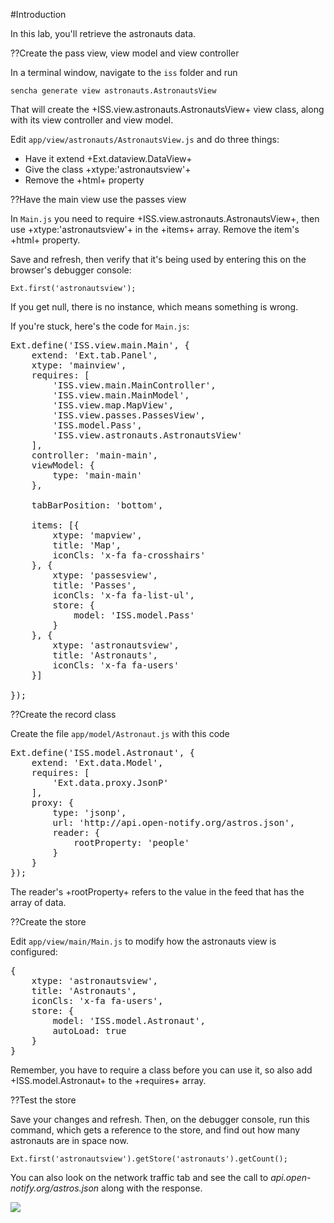 #Introduction

In this lab, you'll retrieve the astronauts data.

??Create the pass view, view model and view controller

In a terminal window, navigate to the `iss` folder and run

    sencha generate view astronauts.AstronautsView

That will create the +ISS.view.astronauts.AstronautsView+ view class, along with its view controller
and view model.

Edit `app/view/astronauts/AstronautsView.js` and do three things:

- Have it extend +Ext.dataview.DataView+
- Give the class +xtype:'astronautsview'+
- Remove the +html+ property


??Have the main view use the passes view

In `Main.js` you need to require +ISS.view.astronauts.AstronautsView+, then use 
 +xtype:'astronautsview'+ in the +items+ array. Remove the item's +html+ property. 

Save and refresh, then verify that it's being used by entering this
on the browser's debugger console:

    Ext.first('astronautsview');

If you get null, there is no instance, which means something is wrong.

If you're stuck, here's the code for `Main.js`: 
<pre class="runnable readonly">
Ext.define('ISS.view.main.Main', {
    extend: 'Ext.tab.Panel',
    xtype: 'mainview',
    requires: [
        'ISS.view.main.MainController',
        'ISS.view.main.MainModel',
        'ISS.view.map.MapView',
        'ISS.view.passes.PassesView',
        'ISS.model.Pass',
        'ISS.view.astronauts.AstronautsView'
    ],
    controller: 'main-main',
    viewModel: {
        type: 'main-main'
    },

    tabBarPosition: 'bottom',

    items: [{
        xtype: 'mapview',
        title: 'Map',
        iconCls: 'x-fa fa-crosshairs'
    }, {
        xtype: 'passesview',
        title: 'Passes',
        iconCls: 'x-fa fa-list-ul',
        store: {
            model: 'ISS.model.Pass'
        }
    }, {
        xtype: 'astronautsview',
        title: 'Astronauts',
        iconCls: 'x-fa fa-users'
    }]

});
</pre>

??Create the record class

Create the file `app/model/Astronaut.js` with this code

<pre class="runnable readonly 250">
Ext.define('ISS.model.Astronaut', {
    extend: 'Ext.data.Model',
    requires: [
        'Ext.data.proxy.JsonP'
    ],
    proxy: {
        type: 'jsonp',
        url: 'http://api.open-notify.org/astros.json',
        reader: {
            rootProperty: 'people'
        }
    }
});
</pre>

The reader's +rootProperty+ refers to the value in the feed that has the array of data.

??Create the store

Edit `app/view/main/Main.js` to modify how the astronauts view is configured:

<pre class="runnable text readonly 300">
{
    xtype: 'astronautsview',
    title: 'Astronauts',
    iconCls: 'x-fa fa-users',
    store: {
        model: 'ISS.model.Astronaut',
        autoLoad: true
    }
}
</pre>

Remember, you have to require a class before you can use it, so also add +ISS.model.Astronaut+ to 
the +requires+ array. 


??Test the store

Save your changes and refresh. Then, on the debugger console,
run this command, which gets a reference to the store, and find out how many astronauts are in space now.

    Ext.first('astronautsview').getStore('astronauts').getCount();


You can also look on the network traffic tab and see the call to *api.open-notify.org/astros.json* along
with the response.

<img src="resources/images/iss/HowManyAstronauts.png">

<!--  
#Solution

- <a href="resources/student/labsolutions/iss/iss-read-astronauts-feed" target="source">Browse the code</a>
- <a href="resources/student/labsolutions/iss/iss-read-astronauts-feed.zip">Solution zip</a> <small>(<a href="#2016-02-24_17-26_13-021_Z">How to Use a Lab Solution</a>)</small>
-->

